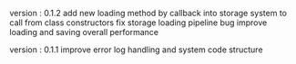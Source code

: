   version : 0.1.2
  add new loading method by callback into storage system to call from class constructors
  fix storage loading pipeline bug
  improve loading and saving overall performance
  
  version : 0.1.1
  improve error log handling and system code structure
